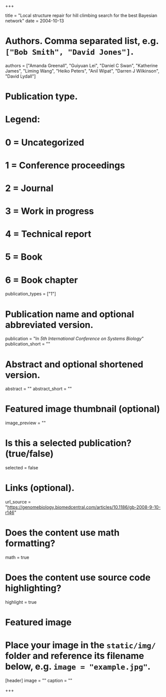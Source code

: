 +++

title = "Local structure repair for hill climbing search for the best Bayesian network"
date = 2004-10-13

# Authors. Comma separated list, e.g. `["Bob Smith", "David Jones"]`.
authors = ["Amanda Greenall", "Guiyuan Lei", "Daniel C Swan", "Katherine James", "Liming Wang", "Heiko Peters", "Anil Wipat", "Darren J Wilkinson", "David Lydall"]

# Publication type.
# Legend:
# 0 = Uncategorized
# 1 = Conference proceedings
# 2 = Journal
# 3 = Work in progress
# 4 = Technical report
# 5 = Book
# 6 = Book chapter
publication_types = ["1"]

# Publication name and optional abbreviated version.
publication = "In *5th International Conference on Systems Biology*"
publication_short = ""

# Abstract and optional shortened version.
abstract = ""
abstract_short = ""

# Featured image thumbnail (optional)
image_preview = ""

# Is this a selected publication? (true/false)
selected = false

# Links (optional).
url_source = "https://genomebiology.biomedcentral.com/articles/10.1186/gb-2008-9-10-r146"

# Does the content use math formatting?
math = true

# Does the content use source code highlighting?
highlight = true

# Featured image
# Place your image in the `static/img/` folder and reference its filename below, e.g. `image = "example.jpg"`.
[header]
image = ""
caption = ""

+++